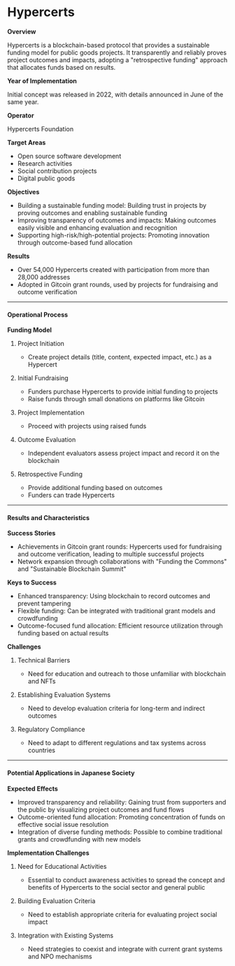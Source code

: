 # Hypercerts

**Overview**

Hypercerts is a blockchain-based protocol that provides a sustainable funding model for public goods projects. It transparently and reliably proves project outcomes and impacts, adopting a "retrospective funding" approach that allocates funds based on results.

**Year of Implementation**

Initial concept was released in 2022, with details announced in June of the same year.

**Operator**

Hypercerts Foundation

**Target Areas**

* Open source software development
* Research activities
* Social contribution projects
* Digital public goods

**Objectives**

* Building a sustainable funding model: Building trust in projects by proving outcomes and enabling sustainable funding
* Improving transparency of outcomes and impacts: Making outcomes easily visible and enhancing evaluation and recognition
* Supporting high-risk/high-potential projects: Promoting innovation through outcome-based fund allocation

**Results**

* Over 54,000 Hypercerts created with participation from more than 28,000 addresses
* Adopted in Gitcoin grant rounds, used by projects for fundraising and outcome verification

***

#### Operational Process

**Funding Model**

1. Project Initiation
   * Create project details (title, content, expected impact, etc.) as a Hypercert

2. Initial Fundraising
   * Funders purchase Hypercerts to provide initial funding to projects
   * Raise funds through small donations on platforms like Gitcoin

3. Project Implementation
   * Proceed with projects using raised funds

4. Outcome Evaluation
   * Independent evaluators assess project impact and record it on the blockchain

5. Retrospective Funding
   * Provide additional funding based on outcomes
   * Funders can trade Hypercerts

***

#### Results and Characteristics

**Success Stories**

* Achievements in Gitcoin grant rounds: Hypercerts used for fundraising and outcome verification, leading to multiple successful projects
* Network expansion through collaborations with "Funding the Commons" and "Sustainable Blockchain Summit"

**Keys to Success**

* Enhanced transparency: Using blockchain to record outcomes and prevent tampering
* Flexible funding: Can be integrated with traditional grant models and crowdfunding
* Outcome-focused fund allocation: Efficient resource utilization through funding based on actual results

**Challenges**

1. Technical Barriers
   * Need for education and outreach to those unfamiliar with blockchain and NFTs

2. Establishing Evaluation Systems
   * Need to develop evaluation criteria for long-term and indirect outcomes

3. Regulatory Compliance
   * Need to adapt to different regulations and tax systems across countries

***

#### Potential Applications in Japanese Society

**Expected Effects**

* Improved transparency and reliability: Gaining trust from supporters and the public by visualizing project outcomes and fund flows
* Outcome-oriented fund allocation: Promoting concentration of funds on effective social issue resolution
* Integration of diverse funding methods: Possible to combine traditional grants and crowdfunding with new models

**Implementation Challenges**

1. Need for Educational Activities
   * Essential to conduct awareness activities to spread the concept and benefits of Hypercerts to the social sector and general public

2. Building Evaluation Criteria
   * Need to establish appropriate criteria for evaluating project social impact

3. Integration with Existing Systems
   * Need strategies to coexist and integrate with current grant systems and NPO mechanisms 